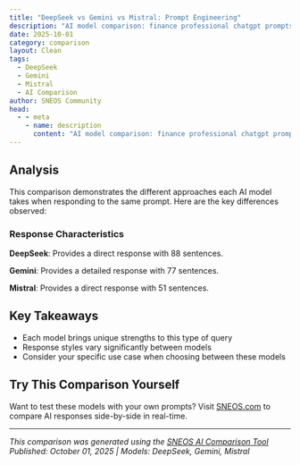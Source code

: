 ```yaml
---
title: "DeepSeek vs Gemini vs Mistral: Prompt Engineering"
description: "AI model comparison: finance professional chatgpt prompts..."
date: 2025-10-01
category: comparison
layout: Clean
tags:
  - DeepSeek
  - Gemini
  - Mistral
  - AI Comparison
author: SNEOS Community
head:
  - - meta
    - name: description
      content: "AI model comparison: finance professional chatgpt prompts..."
---
```


<ChatComparison
  title="DeepSeek vs Gemini vs Mistral: Prompt Engineering"
  prompt="finance professional chatgpt prompts"
  :responses='{
    "DeepSeek": "Of course. Here is a comprehensive guide to ChatGPT prompts for finance professionals, categorized by role and function.\n\nThe key to success with ChatGPT in finance is **specificity and context**. Don\u0027t ask vague questions; provide data, define your role, and state your goal.\n\n### **Golden Rules for Effective Finance Prompts**\n\n1.  **Assign a Role:** \u0022Act as a seasoned financial analyst for a Fortune 500 company...\u0022\n2.  **Provide Context:** \u0022Given a 10% market downturn, rising interest rates, and a client with a moderate risk tolerance...\u0022\n3.  **Define the Output:** \u0022Create a bulleted list,\u0022 \u0022Generate a table,\u0022 \u0022Write a 3-paragraph email,\u0022 \u0022Provide a Python script outline.\u0022\n4.  **Iterate:** Use the output to ask more refined follow-up questions.\n\n---\n\n### **Category 1: Financial Analysis \u0026 Modeling**\n\n**Use Case:** Accelerating initial research, brainstorming drivers, and drafting model structures.\n\n*   **Drafting a 3-Statement Model:**\n    \u003E \u0022Act as a financial modeling expert. I am building a 3-statement model for a SaaS company. List the top 10 key drivers and assumptions I should include in my model, such as Monthly Recurring Revenue (MRR), Churn Rate, and Customer Acquisition Cost (CAC). Organize them into a table with columns: \u0027Assumption\u0027, \u0027Description\u0027, \u0027Impacted Statement (IS/BS/CF)\u0027.\u0022\n\n*   **Analyzing Financial Ratios:**\n    \u003E \u0022I have a company with the following metrics: Current Ratio = 1.8, Debt-to-Equity = 0.6, ROE = 15%, and Net Profit Margin = 8%. Compare these ratios to industry averages for the consumer staples sector. Highlight potential strengths and weaknesses and suggest three questions I should investigate further.\u0022\n\n*   **DCF Model Assumptions:**\n    \u003E \u0022I am performing a DCF valuation for a mature manufacturing company. Outline a step-by-step process for estimating the Weighted Average Cost of Capital (WACC). Include the formulas for Cost of Equity (using CAPM) and Cost of Debt. Ask me for the specific inputs you need to calculate it.\u0022\n\n*   **Scenario Analysis:**\n    \u003E \u0022Create a scenario analysis for a project with a base-case NPV of $2M. Show me a table with a bull case (\u002B20% revenue growth, -2% discount rate) and a bear case (-10% revenue growth, \u002B3% discount rate). Explain the primary risk factors driving the variance in outcomes.\u0022\n\n---\n\n### **Category 2: Investment Research \u0026 Due Diligence**\n\n**Use Case:** Generating investment theses, identifying risks, and structuring research reports.\n\n*   **Generating an Investment Thesis:**\n    \u003E \u0022Act as a hedge fund analyst. Draft a one-page investment memo \u0027pitch\u0027 for [Company Name]. The structure should include: 1) Thesis Summary, 2) Industry Overview \u0026 Tailwinds, 3) Company\u0027s Competitive Moats, 4) Key Financial Highlights, and 5) Primary Risks and Mitigations.\u0022\n\n*   **SWOT Analysis:**\n    \u003E \u0022Perform a SWOT analysis for a company like [Company Name] that is launching a new AI-powered product in a competitive market. Be critical and focus on executable insights, not just generic statements.\u0022\n\n*   **Competitive Landscape:**\n    \u003E \u0022List the top 5 public competitors to [Company Name]. For each, provide their key financial metrics (market cap, P/E ratio, profit margin) and a brief description of their strategic positioning relative to [Company Name].\u0022\n\n*   **Red Flag Identification:**\n    \u003E \u0022I am conducting due diligence on a potential acquisition target. List 10 financial and operational red flags I should look for in the data room, such as consistently declining free cash flow, frequent one-time restructuring charges, or high customer concentration.\u0022\n\n---\n\n### **Category 3: Corporate Finance \u0026 Strategy**\n\n**Use Case:** Supporting internal decision-making, capital allocation, and strategic planning.\n\n*   **Capital Allocation Framework:**\n    \u003E \u0022Our company has $500M in excess cash. Outline a framework for capital allocation, weighing the pros and cons of different options: share buybacks, dividend increases, M\u0026A, or paying down debt. Provide a decision matrix based on our current debt level and growth prospects.\u0022\n\n*   **M\u0026A Synergy Analysis:**\n    \u003E \u0022We are considering acquiring a smaller competitor. List and categorize potential revenue synergies (e.g., cross-selling) and cost synergies (e.g., SG\u0026A reduction) we should model. For each, suggest a method for quantifying the synergy.\u0022\n\n*   **IPO Preparation:**\n    \u003E \u0022Act as an investment banker. What are the key milestones and preparation steps a private company needs to complete 24 months, 12 months, and 6 months before an IPO? Create a high-level timeline.\u0022\n\n*   **Investor Presentation Outline:**\n    \u003E \u0022Create a detailed outline for a Q3 earnings call presentation for a retail company that missed revenue estimates but beat on profitability. The tone should be confident and address the miss head-on. Include slides for \u0027Key Messages\u0027, \u0027Market Update\u0027, \u0027Financial Performance\u0027, and \u0027Revised Guidance\u0027.\u0022\n\n---\n\n### **Category 4: Risk Management \u0026 Compliance**\n\n**Use Case:** Identifying, categorizing, and communicating risks.\n\n*   **Risk Register:**\n    \u003E \u0022Generate a risk register template for a new international expansion project. The template should include columns for: Risk ID, Risk Description, Category (Operational, Financial, Regulatory), Likelihood, Impact, Mitigation Strategy, and Owner.\u0022\n\n*   **Compliance Checklist:**\n    \u003E \u0022Create a high-level checklist for ensuring AML (Anti-Money Laundering) and KYC (Know Your Customer) compliance for a new digital banking product.\u0022\n\n*   **Market Risk Explanation:**\n    \u003E \u0022Explain the concept of Value at Risk (VaR) to a non-finance executive. Use a simple analogy and avoid complex math. Focus on what it measures and its limitations.\u0022\n\n---\n\n### **Category 5: Communication \u0026 Reporting**\n\n**Use Case:** Drafting emails, reports, and summaries for different audiences.\n\n*   **Executive Summary:**\n    \u003E \u0022Summarize the following quarterly financial results [paste data or text] into a 3-bullet point executive summary for the CEO. Focus on the \u0027so what\u0027\u2014key drivers and implications.\u0022\n\n*   **Client Email (Bad News):**\n    \u003E \u0022Draft a professional email to a client explaining that their portfolio has underperformed the benchmark due to sector-specific headwinds. The tone should be empathetic, transparent, and reaffirm the long-term strategy. Do not use financial jargon.\u0022\n\n*   **Board Report Section:**\n    \u003E \u0022Write the \u0027Market Outlook\u0027 section for a board of directors report. The current environment is characterized by high inflation and potential recession. Keep it to two paragraphs: one on challenges and one on opportunities.\u0022\n\n*   **Simplifying a Complex Concept:**\n    \u003E \u0022Explain how a swap contract works, using an analogy of two farmers (one growing wheat, one growing corn) who want to diversify their risk. Make it easy for a new analyst to understand.\u0022\n\n---\n\n### **Category 6: Personal Productivity \u0026 Skill Development**\n\n**Use Case:** Learning, coding, and improving workflow.\n\n*   **Excel / Google Sheets Formula Help:**\n    \u003E \u0022I have a column of dates in Column A and transaction amounts in Column B. What is the Excel formula to sum the amounts for a specific month and year (e.g., March 2024)?\u0022\n\n*   **Python / R Script Outline:**\n    \u003E \u0022I want to pull stock price data for [Ticker] from Yahoo Finance using Python. Provide a step-by-step outline of the code using the \u0060yfinance\u0060 library, including how to handle the data and calculate simple daily returns.\u0022\n\n*   **Learning a New Topic:**\n    \u003E \u0022I want to understand the intricacies of the Volcker Rule. Create a structured learning path: start with a one-sentence definition, then three key components, and finally, the main criticisms from the banking industry.\u0022\n\nBy using these structured prompts, you can transform ChatGPT from a simple chatbot into a powerful, AI-powered assistant that enhances your productivity, deepens your analysis, and improves your communication.",
    "Gemini": "Okay, here are some ChatGPT prompts tailored for finance professionals, categorized by area of focus. I\u0027ve included prompts that range from generating ideas and content to assisting with analysis and decision-making.\n\n**I. Investment Management \u0026 Portfolio Strategy**\n\n*   **Idea Generation:**\n    *   \u0022Generate 5 unique investment strategies incorporating current macroeconomic trends like [Inflation, Interest Rate Hikes, Supply Chain Disruptions].\u0022\n    *   \u0022What are some potential investment opportunities within the [Renewable Energy/Artificial Intelligence/Cybersecurity] sector that are currently undervalued based on [P/E Ratio, Growth Potential, Technological Advancement]?\u0022\n    *   \u0022Brainstorm 10 alternative investment ideas suitable for a high-net-worth individual with a long-term investment horizon and a moderate risk tolerance. Focus on diversification and potential for capital appreciation.\u0022\n    *   \u0022What are some potential downside risks to investing in [Company Name/Sector] and how can they be mitigated?\u0022\n    *   \u0022Suggest 3-5 socially responsible investment options that align with [Specific ESG Criteria, e.g., Climate Change Mitigation, Ethical Labor Practices].\u0022\n*   **Portfolio Analysis \u0026 Optimization:**\n    *   \u0022Analyze the risk-adjusted performance of a portfolio consisting of [Specific Assets and Weights] over the past 5 years, considering [Sharpe Ratio, Sortino Ratio, Treynor Ratio, and Maximum Drawdown].\u0022\n    *   \u0022Given a client\u0027s risk profile of [Risk Tolerance Level, Investment Horizon, Financial Goals], recommend an optimal asset allocation strategy across [Asset Classes] using [Modern Portfolio Theory/Black-Litterman Model].\u0022\n    *   \u0022Suggest improvements to a portfolio that is overweight in [Specific Sector] and underweight in [Another Sector] to improve diversification and reduce concentration risk.\u0022\n    *   \u0022Simulate the impact of a [Market Correction/Interest Rate Hike/Geopolitical Event] on a portfolio with the following characteristics: [Asset Allocation, Beta, Duration].\u0022\n    *   \u0022Generate a report comparing the performance of my portfolio against a benchmark of [Index Name] over the past [Time Period].\u0022\n*   **Market Commentary \u0026 Research:**\n    *   \u0022Provide a concise summary of the key drivers behind the recent volatility in the [Specific Market/Asset Class].\u0022\n    *   \u0022Analyze the potential impact of [Federal Reserve Policy/Government Regulation/Technological Disruption] on the [Specific Industry/Sector].\u0022\n    *   \u0022Summarize the consensus forecasts for [Key Economic Indicators] and discuss the potential implications for investment strategy.\u0022\n    *   \u0022Develop a detailed analysis of [Company Name]\u0027s financial performance, including a SWOT analysis and valuation using [DCF, Relative Valuation].\u0022\n    *   \u0022Research the current trends and future outlook for the [Specific Commodity/Currency] market.\u0022\n\n**II. Corporate Finance \u0026 Financial Planning**\n\n*   **Financial Modeling \u0026 Analysis:**\n    *   \u0022Build a financial model to project the cash flows of [Company Name] over the next 5 years, incorporating assumptions for [Revenue Growth, Operating Expenses, Capital Expenditures].\u0022\n    *   \u0022Perform a sensitivity analysis on a financial model to assess the impact of changes in [Key Assumptions] on [Net Present Value, Internal Rate of Return].\u0022\n    *   \u0022Calculate the weighted average cost of capital (WACC) for [Company Name] based on its capital structure and cost of debt and equity.\u0022\n    *   \u0022Analyze the financial viability of a potential [Merger/Acquisition/Investment Project] using [NPV, IRR, Payback Period] criteria.\u0022\n    *   \u0022Create a break-even analysis for a new product launch, considering fixed and variable costs, and determine the sales volume required to achieve profitability.\u0022\n*   **Capital Structure \u0026 Funding:**\n    *   \u0022Evaluate the optimal capital structure for [Company Name], considering its industry, financial performance, and risk profile.\u0022\n    *   \u0022Compare the pros and cons of different funding options, such as [Debt Financing, Equity Financing, Venture Capital], for a growing business.\u0022\n    *   \u0022Develop a pitch deck for a company seeking [Specific Amount] in funding from [Type of Investor].\u0022\n    *   \u0022Outline the key terms and conditions to consider when negotiating a loan agreement with a bank.\u0022\n*   **Financial Planning \u0026 Advice:**\n    *   \u0022Develop a comprehensive financial plan for a client with the following characteristics: [Age, Income, Assets, Liabilities, Goals, Risk Tolerance].\u0022\n    *   \u0022Advise a client on the optimal strategy for managing their retirement savings, considering [Tax Implications, Investment Options, Withdrawal Strategies].\u0022\n    *   \u0022Recommend strategies for reducing tax liabilities, such as [Tax-Advantaged Accounts, Deductions, Credits].\u0022\n    *   \u0022Evaluate the affordability of purchasing a home based on a client\u0027s income, expenses, and credit score.\u0022\n    *   \u0022Assess the insurance needs of a family and recommend appropriate coverage levels for [Life Insurance, Disability Insurance, Health Insurance].\u0022\n\n**III. Risk Management \u0026 Compliance**\n\n*   **Risk Identification \u0026 Assessment:**\n    *   \u0022Identify the key risks facing a financial institution, including [Credit Risk, Market Risk, Operational Risk, Liquidity Risk, Reputational Risk].\u0022\n    *   \u0022Assess the potential impact and likelihood of each risk and develop a risk mitigation plan.\u0022\n    *   \u0022Conduct a stress test on a portfolio to evaluate its resilience to adverse market conditions.\u0022\n    *   \u0022Analyze the regulatory landscape for [Specific Financial Product/Service] and identify potential compliance risks.\u0022\n*   **Compliance \u0026 Regulatory Reporting:**\n    *   \u0022Summarize the key requirements of [Specific Regulation, e.g., Dodd-Frank Act, GDPR] and outline the steps required to comply.\u0022\n    *   \u0022Generate a report outlining the anti-money laundering (AML) procedures that a financial institution should implement.\u0022\n    *   \u0022Develop a data privacy policy that complies with relevant regulations.\u0022\n    *   \u0022Explain the implications of [New Accounting Standard] for financial reporting.\u0022\n*   **Fraud Detection \u0026 Prevention:**\n    *   \u0022Identify potential red flags for fraudulent activity in financial transactions.\u0022\n    *   \u0022Recommend strategies for preventing and detecting fraud in [Specific Area, e.g., Credit Card Transactions, Online Banking].\u0022\n    *   \u0022Develop a cybersecurity plan to protect sensitive financial data from cyberattacks.\u0022\n\n**IV. General Finance Tasks**\n\n*   **Explanation of Concepts:**\n    *   \u0022Explain the concept of [Specific Financial Concept, e.g., Discounted Cash Flow, Capital Asset Pricing Model, Derivatives] in simple terms that a non-finance professional can understand.\u0022\n    *   \u0022Compare and contrast [Two Financial Instruments or Strategies].\u0022\n    *   \u0022What are the key differences between [GAAP and IFRS]?\u0022\n*   **Communication \u0026 Reporting:**\n    *   \u0022Draft an email to a client explaining the performance of their portfolio in the last quarter.\u0022\n    *   \u0022Prepare a presentation summarizing the key findings of a financial analysis report.\u0022\n    *   \u0022Write a blog post on the importance of financial literacy.\u0022\n*   **Research \u0026 Data Analysis:**\n    *   \u0022Find the latest data on [Specific Economic Indicator] from reputable sources.\u0022\n    *   \u0022Compare the financial performance of [Two Companies in the Same Industry].\u0022\n    *   \u0022Analyze the historical trends in [Specific Market or Asset Class].\u0022\n*   **Automation \u0026 Efficiency:**\n    *   \u0022Write Python code to automate the process of [Data Extraction, Analysis, Reporting].\u0022\n    *   \u0022Suggest ways to streamline financial processes using technology.\u0022\n\n**Tips for Using These Prompts:**\n\n*   **Be Specific:** The more specific you are, the better the results will be. Include details about the company, industry, time period, or assumptions you want the AI to consider.\n*   **Provide Context:** Give the AI enough background information so it can understand your request and provide relevant responses.\n*   **Iterate:** Don\u0027t be afraid to refine your prompts based on the initial results you get. If the AI doesn\u0027t quite understand what you\u0027re looking for, try rephrasing your question or adding more detail.\n*   **Verify Information:** Always double-check the information provided by the AI, especially when it comes to financial data or analysis.  AI is a tool, not a replacement for your own expertise and due diligence.\n*   **Ethical Considerations:** Use these prompts responsibly and ethically. Don\u0027t use them to generate misleading or fraudulent information.\n\nBy using these prompts and adapting them to your specific needs, you can leverage the power of ChatGPT to enhance your work as a finance professional. Good luck!\n",
    "Mistral": "Certainly! Here are some prompts you can use to engage with a finance professional or to simulate a conversation with a finance-focused AI like me:\n\n### General Finance Questions\n1. **Investment Strategy:**\n   - \u0022Can you explain the difference between active and passive investment strategies?\u0022\n   - \u0022What are some common mistakes investors make and how can they be avoided?\u0022\n\n2. **Financial Planning:**\n   - \u0022How can I create a comprehensive financial plan for retirement?\u0022\n   - \u0022What are the key components of a well-rounded financial portfolio?\u0022\n\n3. **Risk Management:**\n   - \u0022How can I manage risk in my investment portfolio?\u0022\n   - \u0022What are some common risk management strategies for different types of investments?\u0022\n\n### Specific Financial Topics\n4. **Stock Market:**\n   - \u0022What are the key indicators to look at when analyzing a stock?\u0022\n   - \u0022How do I diversify my stock portfolio to minimize risk?\u0022\n\n5. **Bonds and Fixed Income:**\n   - \u0022What are the advantages and disadvantages of investing in bonds?\u0022\n   - \u0022How do interest rates affect bond prices?\u0022\n\n6. **Real Estate:**\n   - \u0022What are the benefits and risks of investing in real estate?\u0022\n   - \u0022How can I evaluate a real estate investment opportunity?\u0022\n\n### Personal Finance\n7. **Budgeting:**\n   - \u0022What are some effective budgeting techniques for managing personal finances?\u0022\n   - \u0022How can I create a budget that helps me save more money?\u0022\n\n8. **Debt Management:**\n   - \u0022What are the best strategies for paying off credit card debt?\u0022\n   - \u0022How can I manage student loan debt effectively?\u0022\n\n9. **Savings and Investments:**\n   - \u0022What are the best ways to save for a down payment on a house?\u0022\n   - \u0022How can I start investing with a small amount of money?\u0022\n\n### Advanced Financial Topics\n10. **Derivatives:**\n    - \u0022Can you explain the basics of options trading?\u0022\n    - \u0022What are the risks and benefits of using futures contracts?\u0022\n\n11. **Cryptocurrency:**\n    - \u0022What are the key factors to consider when investing in cryptocurrencies?\u0022\n    - \u0022How do I evaluate the potential of a new cryptocurrency?\u0022\n\n12. **Tax Planning:**\n    - \u0022What are some effective tax planning strategies for high-income individuals?\u0022\n    - \u0022How can I optimize my tax situation as a small business owner?\u0022\n\n### Professional Development\n13. **Career Advice:**\n    - \u0022What are the key skills needed to succeed in a finance career?\u0022\n    - \u0022How can I advance my career in the finance industry?\u0022\n\n14. **Certifications:**\n    - \u0022What are the benefits of obtaining a CFA or CFP certification?\u0022\n    - \u0022How can I prepare for the CFA exams?\u0022\n\n### Current Events and Trends\n15. **Economic Indicators:**\n    - \u0022How do economic indicators like GDP and unemployment rates affect the stock market?\u0022\n    - \u0022What are the current economic trends that investors should be aware of?\u0022\n\n16. **Market Trends:**\n    - \u0022What are the latest trends in the financial markets?\u0022\n    - \u0022How do geopolitical events impact global financial markets?\u0022\n\nThese prompts can help you gain insights and advice from a finance professional or an AI like me. If you have specific questions or need more detailed information, feel free to ask!"
  }'
  published-date="15:27"
/>

## Analysis

This comparison demonstrates the different approaches each AI model takes when responding to the same prompt. Here are the key differences observed:

### Response Characteristics

**DeepSeek**: Provides a direct response with 88 sentences. 

**Gemini**: Provides a detailed response with 77 sentences. 

**Mistral**: Provides a direct response with 51 sentences. 

## Key Takeaways

- Each model brings unique strengths to this type of query
- Response styles vary significantly between models
- Consider your specific use case when choosing between these models

## Try This Comparison Yourself

Want to test these models with your own prompts? Visit [SNEOS.com](https://sneos.com) to compare AI responses side-by-side in real-time.

---

*This comparison was generated using the [SNEOS AI Comparison Tool](https://sneos.com)*
*Published: October 01, 2025 | Models: DeepSeek, Gemini, Mistral*
